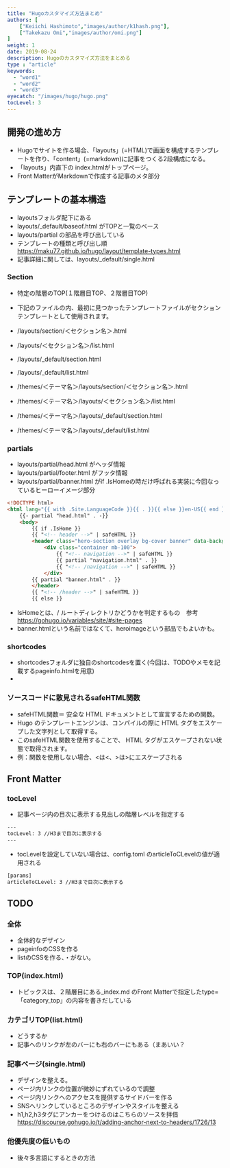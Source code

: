 ```yaml
---
title: "Hugoカスタマイズ方法まとめ"
authors: [
    ["Keiichi Hashimoto","images/author/k1hash.png"],
    ["Takekazu Omi","images/author/omi.png"]
]
weight: 1
date: 2019-08-24
description: Hugoのカスタマイズ方法をまとめる
type : "article"
keywords:
  - "word1"
  - "word2"
  - "word3"
eyecatch: "/images/hugo/hugo.png"
tocLevel: 3
---
```



## 開発の進め方

- Hugoでサイトを作る場合、「layouts」(=HTML)で画面を構成するテンプレートを作り、「content」(=markdown)に記事をつくる2段構成になる。
- 「layouts」内直下の index.htmlがトップページ。
- Front MatterがMarkdownで作成する記事のメタ部分

## テンプレートの基本構造

- layoutsフォルダ配下にある
- layouts/_default/baseof.html がTOPと一覧のベース
- layouts/partial の部品を呼び出している
- テンプレートの種類と呼び出し順　https://maku77.github.io/hugo/layout/template-types.html
- 記事詳細に関しては、layouts/_default/single.html

### Section

- 特定の階層のTOP(１階層目TOP、２階層目TOP)
- 下記のファイルの内、最初に見つかったテンプレートファイルがセクションテンプレートとして使用されます。

- /layouts/section/＜セクション名＞.html
- /layouts/＜セクション名＞/list.html
- /layouts/_default/section.html
- /layouts/_default/list.html
- /themes/＜テーマ名＞/layouts/section/＜セクション名＞.html
- /themes/＜テーマ名＞/layouts/＜セクション名＞/list.html
- /themes/＜テーマ名＞/layouts/_default/section.html
- /themes/＜テーマ名＞/layouts/_default/list.html

### partials

- layouts/partial/head.html がヘッダ情報
- layouts/partial/footer.html がフッタ情報
- layouts/partial/banner.html がif .IsHomeの時だけ呼ばれる実装に今回なっているヒーローイメージ部分

```html
<!DOCTYPE html>
<html lang="{{ with .Site.LanguageCode }}{{ . }}{{ else }}en-US{{ end }}">
    {{- partial "head.html" . -}}
    <body>
        {{ if .IsHome }}
        {{ "<!-- header -->" | safeHTML }}
        <header class="hero-section overlay bg-cover banner" data-background="{{ .Site.Params.banner.image | absURL }}">
            <div class="container mb-100">
                {{ "<!-- navigation -->" | safeHTML }}
                {{ partial "navigation.html" . }}
                {{ "<!-- /navigation -->" | safeHTML }}
            </div>
        {{ partial "banner.html" . }}
        </header>
        {{ "<!-- /header -->" | safeHTML }}
        {{ else }}
```

- IsHomeとは、/ ルートディレクトリかどうかを判定するもの　参考 https://gohugo.io/variables/site/#site-pages 
- banner.htmlという名前ではなくて、heroimageという部品でもよいかも。
  
### shortcodes

- shortcodesフォルダに独自のshortcodesを置く(今回は、TODOやメモを記載するpageinfo.htmlを用意)
- 

### ソースコードに散見されるsafeHTML関数

- safeHTML関数＝ 安全な HTML ドキュメントとして宣言するための関数。
- Hugo のテンプレートエンジンは、コンパイルの際に HTML タグをエスケープした文字列として取得する。
- このsafeHTML関数を使用することで、 HTML タグがエスケープされない状態で取得されます。
- 例：関数を使用しない場合、<は&lt;、>は&gt;にエスケープされる

## Front Matter 
### tocLevel

- 記事ページ内の目次に表示する見出しの階層レベルを指定する
```html
---
tocLevel: 3 //H3まで目次に表示する
---
```
- tocLevelを設定していない場合は、config.toml のarticleToCLevelの値が適用される
```html
[params]
articleToCLevel: 3 //H3まで目次に表示する
```

## TODO

### 全体

- 全体的なデザイン
- pageinfoのCSSを作る
- listのCSSを作る、・がない。

### TOP(index.html)

- トピックスは、２階層目にある_index.md のFront Matterで指定したtype=「category_top」の内容を書きだしている

### カテゴリTOP(list.html)

- どうするか
- 記事へのリンクが左のバーにも右のバーにもある（まあいい？

### 記事ページ(single.html)

- デザインを整える。
- ページ内リンクの位置が微妙にずれているので調整
- ページ内リンクへのアクセスを提供するサイドバーを作る
- SNSへリンクしているところのデザインやスタイルを整える
- h1,h2,h3タグにアンカーをつけるのはこちらのソースを拝借　https://discourse.gohugo.io/t/adding-anchor-next-to-headers/1726/13

### 他優先度の低いもの

- 後々多言語にするときの方法
